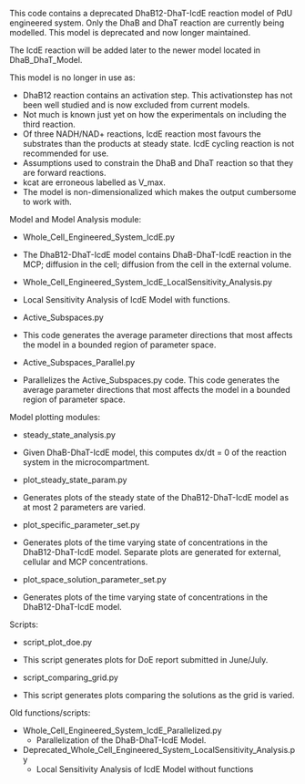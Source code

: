 This code contains a deprecated DhaB12-DhaT-IcdE reaction model of PdU engineered system. Only the DhaB and DhaT reaction are currently being modelled. This model is deprecated and now longer maintained. 

The IcdE reaction will be added later to the newer model located in DhaB_DhaT_Model.

This model is no longer in use as:
* DhaB12 reaction contains an activation step. This activationstep has not been well studied and is now excluded from current models.
* Not much is known just yet on how the experimentals on including the third reaction. 
* Of three NADH/NAD+ reactions, IcdE reaction most favours the substrates than the products at steady state. IcdE cycling reaction is not recommended for use. 
* Assumptions used to constrain the DhaB and DhaT reaction so that they are forward reactions.
* kcat are erroneous labelled as V_max.
* The model is non-dimensionalized which makes the output cumbersome to work with.


Model and Model Analysis module:
* Whole_Cell_Engineered_System_IcdE.py
 - The DhaB12-DhaT-IcdE model contains DhaB-DhaT-IcdE reaction in the MCP; diffusion in the cell; diffusion from the cell  in the external volume.
* Whole_Cell_Engineered_System_IcdE_LocalSensitivity_Analysis.py
 - Local Sensitivity Analysis of IcdE Model with functions.
* Active_Subspaces.py
 - This code generates the average parameter directions that most affects the model in a bounded region of parameter space.
* Active_Subspaces_Parallel.py
 - Parallelizes the Active_Subspaces.py code. This code generates the average parameter directions that most affects the model in a bounded region of parameter space.

Model plotting modules:
* steady_state_analysis.py
 - Given DhaB-DhaT-IcdE model, this computes dx/dt = 0 of the reaction system in the microcompartment.
* plot_steady_state_param.py
 - Generates plots of the steady state of the DhaB12-DhaT-IcdE model as at most 2 parameters are varied.
* plot_specific_parameter_set.py 
 - Generates plots of the time varying state of concentrations in the DhaB12-DhaT-IcdE model. Separate plots are generated for external, cellular and MCP concentrations.
* plot_space_solution_parameter_set.py
 - Generates plots of the time varying state of concentrations in the DhaB12-DhaT-IcdE model. 

Scripts: 
* script_plot_doe.py
 - This script generates plots for DoE report submitted in June/July.
* script_comparing_grid.py
 - This script generates plots comparing the solutions as the grid is varied.
		
Old functions/scripts:
* Whole_Cell_Engineered_System_IcdE_Parallelized.py
	- Parallelization of the DhaB-DhaT-IcdE Model.
* Deprecated_Whole_Cell_Engineered_System_LocalSensitivity_Analysis.py 
	- Local Sensitivity Analysis of IcdE Model without functions
